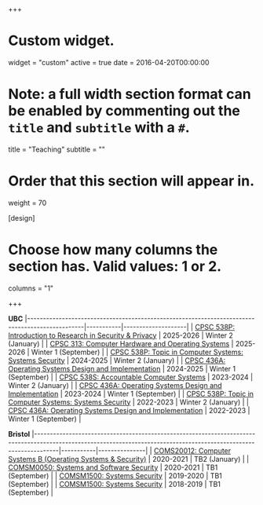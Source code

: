 +++
# Custom widget.
widget = "custom"
active = true
date = 2016-04-20T00:00:00

# Note: a full width section format can be enabled by commenting out the `title` and `subtitle` with a `#`.
title = "Teaching"
subtitle = ""

# Order that this section will appear in.
weight = 70

[design]
  # Choose how many columns the section has. Valid values: 1 or 2.
  columns = "1"

+++

**UBC**
|------------------------------------------------------------------------------------------------|-----------|--------------------|
| [CPSC 538P: Introduction to Research in Security & Privacy](https://tfjmp.org/UBC-CPSC-538P/) | 2025-2026 | Winter 2 (January) |
| [CPSC 313: Computer Hardware and Operating Systems]() | 2025-2026 | Winter 1 (September) |
| [CPSC 538P: Topic in Computer Systems: Systems Security](https://tfjmp.org/UBC-CPSC-538P/) | 2024-2025 | Winter 2 (January) |
| [CPSC 436A: Operating Systems Design and Implementation](https://tfjmp.org/UBC-CPSC-436A/) | 2024-2025 | Winter 1 (September) |
| [CPSC 538S: Accountable Computer Systems](https://tfjmp.org/ubc-accountable-computer-systems/) | 2023-2024 | Winter 2 (January) |
| [CPSC 436A: Operating Systems Design and Implementation](https://tfjmp.org/UBC-CPSC-436A/) | 2023-2024 | Winter 1 (September) |
| [CPSC 538P: Topic in Computer Systems: Systems Security](./post/2022-538p/) | 2022-2023 | Winter 2 (January) |
| [CPSC 436A: Operating Systems Design and Implementation](https://www.students.cs.ubc.ca/~cs-436a/index.html) | 2022-2023 | Winter 1 (September) |

**Bristol**
|--------------------------------------------------------------------------------------------------------------------------------------------------------------------|-----------|---------------|
| [COMS20012: Computer Systems B (Operating Systems & Security)](https://www.bris.ac.uk/unit-programme-catalogue/UnitDetails.jsa?ayrCode=20%2F21&unitCode=COMS20012) | 2020-2021 | TB2 (January) |
| [COMSM0050: Systems and Software Security](https://www.bris.ac.uk/unit-programme-catalogue/UnitDetails.jsa?ayrCode=20%2F21&unitCode=COMSM0050) | 2020-2021 | TB1 (September) |
| [COMSM1500: Systems Security](https://www.bris.ac.uk/unit-programme-catalogue/UnitDetails.jsa?ayrCode=19%2F20&unitCode=COMSM1500) | 2019-2020 | TB1 (September) |
| [COMSM1500: Systems Security](https://www.bris.ac.uk/unit-programme-catalogue/UnitDetails.jsa?ayrCode=18%2F19&unitCode=COMSM1500) | 2018-2019 | TB1 (September) |
